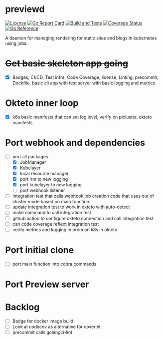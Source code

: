 # previewd

[![License](https://img.shields.io/github/license/clarkezone/previewd.svg)](https://github.com/clarkezone/previewd/blob/main/LICENSE) [![Go Report Card](https://goreportcard.com/badge/github.com/clarkezone/previewd)](https://goreportcard.com/report/github.com/clarkezone/previewd) [![Build and Tests](https://github.com/clarkezone/previewd/workflows/run%20tests/badge.svg)](https://github.com/clarkezone/previewd/actions?query=workflow%3A%22run+tests%22) [![Coverage Status](https://coveralls.io/repos/github/clarkezone/previewd/badge.svg?branch=main)](https://coveralls.io/github/clarkezone/previewd?branch=main) [![Go Reference](https://pkg.go.dev/badge/github.com/clarkezone/previewd.svg)](https://pkg.go.dev/github.com/clarkezone/previewd)

A daemon for managing rendering for static sites and blogs in kubernetes using jobs.

# ~~Get basic skeleton app going~~

- [x] Badges, CI/CD, Test infra, Code Coverage, license, Linting, precommit, Dockfile, basic cli app with test server with basic logging and metrics

# Okteto inner loop

- [x] k8s basic manifests that can set log level, verify on picluster, okteto manifests

# Port webhook and dependencies

- [ ] port all packages
  - [x] JobManager
  - [x] Kubelayer
  - [x] local resource manager
  - [x] port lrm to new logging
  - [x] port kubelayer to new logging
  - [ ] port webhook listener
- [ ] integration test that calls webhook job creation code that uses out of cluster mode based on main function
- [ ] update integration test to work in okteto with auto-detect
- [ ] make command to call integration test
- [ ] github action to configure okteto connection and call integration test
- [ ] can code coverage reflect integration test
- [ ] verify metrics and logging in prom on k8s in okteto

# Port initial clone

- [ ] port main function into cobra commands

# Port Preview server

# Backlog

- [ ] Badge for docker image build
- [ ] Look at codecov as alternative for coverlet
- [ ] precommit calls golangci-lint
